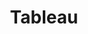 ---
layout: list
title: Tableau
slug: Tableau
category: 분석 프로젝트
menu: false
order: 2
description: >
  Tableau 프로젝트 및 Tableau를 위한 정보 전달 공간입니다.
---
